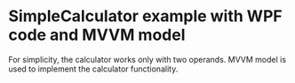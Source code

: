 # SimpleCalculator example with WPF code and MVVM model
For simplicity, the calculator works only with two operands. MVVM model is used to implement the calculator functionality.
